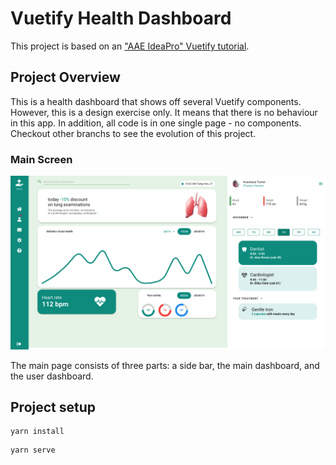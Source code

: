 # Vuetify Health Dashboard
This project is based on an ["AAE IdeaPro" Vuetify tutorial](https://www.youtube.com/watch?v=GAo_kUyhQzw).

## Project Overview

This is a health dashboard that shows off several Vuetify components. However, this is a design exercise only. It means that there is no behaviour in this app. In addition, all code is in one single page - no components. Checkout other branchs to see the evolution of this project.

### Main Screen

<img src="./pics/MainPage.png" />

The main page consists of three parts: a side bar, the main dashboard, and the user dashboard.

## Project setup
```
yarn install
```

```
yarn serve
```